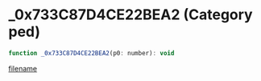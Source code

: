 # _0x733C87D4CE22BEA2 (Category ped)

```js
function _0x733C87D4CE22BEA2(p0: number): void
```

[filename](_0x733C87D4CE22BEA2_m.md ':include')